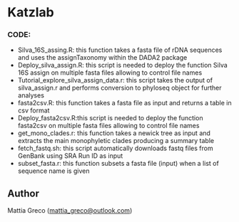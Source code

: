 # Katzlab

### CODE:

* Silva_16S_assing.R: this function takes a fasta file of rDNA sequences and uses the assignTaxonomy within the DADA2 package 
* Deploy_silva_assign.R: this script is needed to deploy the function Silva 16S assign on multiple fasta files allowing to control file names
* Tutorial_explore_silva_assign_data.r: this script takes the output of silva_assign.r and performs conversion to phyloseq object for further analyses
* fasta2csv.R: this function takes a fasta file as input and returns a table in csv format
* Deploy_fasta2csv.R:this script is needed to deploy the function fasta2csv on multiple fasta files allowing to control file names
* get_mono_clades.r: this function takes a newick tree as input and extracts the main monophyletic clades producing a summary table
* fetch_fastq.sh: this script automatically downloads fastq files from GenBank using SRA Run ID as input
* subset_fasta.r: this function subsets a fasta file (input) when a list of sequence name is given 

## Author
Mattia Greco (mattia_greco@outlook.com)
